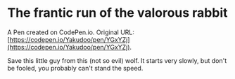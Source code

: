 # The frantic run of the valorous rabbit

A Pen created on CodePen.io. Original URL: [https://codepen.io/Yakudoo/pen/YGxYZj](https://codepen.io/Yakudoo/pen/YGxYZj).

Save this little guy from this (not so evil) wolf. It starts very slowly, but don't be fooled, you probably can't stand the speed.

